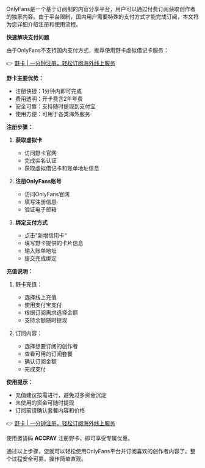 OnlyFans是一个基于订阅制的内容分享平台，用户可以通过付费订阅获取创作者的独家内容。由于平台限制，国内用户需要特殊的支付方式才能完成订阅，本文将为您详细介绍注册和使用流程。

**快速解决支付问题**

由于OnlyFans不支持国内支付方式，推荐使用野卡虚拟借记卡服务：

👉 [野卡 | 一分钟注册，轻松订阅海外线上服务](https://bit.ly/bewildcard)

**野卡主要优势：**

- 注册快捷：1分钟内即可完成
- 费用透明：开卡费含2年年费
- 安全可靠：支持随时提现到支付宝
- 使用方便：可用于各类海外服务

**注册步骤：**

1. **获取虚拟卡**
   - 访问野卡官网
   - 完成实名认证
   - 获取虚拟借记卡和账单地址信息

2. **注册OnlyFans账号**
   - 访问OnlyFans官网
   - 填写注册信息
   - 验证电子邮箱

3. **绑定支付方式**
   - 点击"新增信用卡"
   - 填写野卡提供的卡片信息
   - 输入账单地址
   - 提交完成绑定

**充值说明：**

1. 野卡充值：
   - 选择线上充值
   - 使用支付宝支付
   - 根据订阅需求选择金额
   - 支持余额随时提现

2. 订阅内容：
   - 选择想要订阅的创作者
   - 查看可用的订阅套餐
   - 确认订阅金额
   - 完成支付

**使用提示：**

- 充值建议按需进行，避免过多资金沉淀
- 未使用的资金可随时提现
- 订阅前请确认套餐内容和价格

👉 [野卡 | 一分钟注册，轻松订阅海外线上服务](https://bit.ly/bewildcard)

使用邀请码 **ACCPAY** 注册野卡，即可享受专属优惠。

通过以上步骤，您就可以轻松使用OnlyFans平台并订阅喜欢的创作者内容了。整个过程安全可靠，操作简单直观。